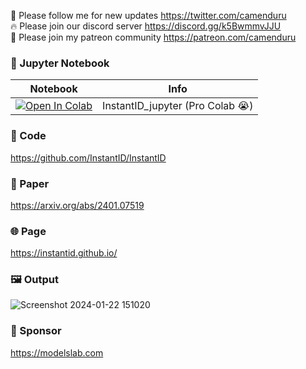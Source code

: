 🐣 Please follow me for new updates https://twitter.com/camenduru <br />
🔥 Please join our discord server https://discord.gg/k5BwmmvJJU <br />
🥳 Please join my patreon community https://patreon.com/camenduru <br />

### 🍊 Jupyter Notebook

| Notebook | Info
| --- | --- |
[![Open In Colab](https://colab.research.google.com/assets/colab-badge.svg)](https://colab.research.google.com/github/camenduru/InstantID-jupyter/blob/main/InstantID_jupyter.ipynb) | InstantID_jupyter (Pro Colab 😭)

### 🧬 Code
https://github.com/InstantID/InstantID

### 📄 Paper
https://arxiv.org/abs/2401.07519

### 🌐 Page
https://instantid.github.io/

### 🖼 Output
![Screenshot 2024-01-22 151020](https://github.com/camenduru/InstantID-jupyter/assets/54370274/e611184a-477f-4fae-a19f-19d17c9bf060)

### 🏢 Sponsor
https://modelslab.com
